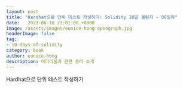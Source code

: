 ```yaml
---
layout: post
title: "Hardhat으로 단위 테스트 작성하기: Solidity 10일 챌린지 - 09일차"
date:   2023-06-18 23:01:00 +0900
image: /assets/images/eunice-hong-opengraph.jpg
headerImage: false
tag:
- 10-days-of-solidity
category: book
author: eunice-hong
description: 이더리움과 관련 용어 소개
---
```


Hardhat으로 단위 테스트 작성하기
